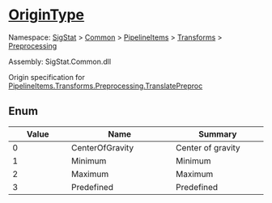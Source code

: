 # [OriginType](./OriginType.md)
Namespace: [SigStat]() > [Common](./../../../README.md) > [PipelineItems]() > [Transforms]() > [Preprocessing](./README.md)

Assembly: SigStat.Common.dll


Origin specification for [PipelineItems.Transforms.Preprocessing.TranslatePreproc](https://github.com/hargitomi97/sigstat/blob/master/docs/md/SigStat/Common/PipelineItems/Transforms/Preprocessing/TranslatePreproc.md)

##	Enum

| Value | Name | Summary | 
| --- | --- | --- | 
| 0<img width=200/>| CenterOfGravity<img width=200/>| Center of gravity<img width=200/>| <br>
| 1<img width=200/>| Minimum<img width=200/>| Minimum<img width=200/>| <br>
| 2<img width=200/>| Maximum<img width=200/>| Maximum<img width=200/>| <br>
| 3<img width=200/>| Predefined<img width=200/>| Predefined<img width=200/>| <br>


